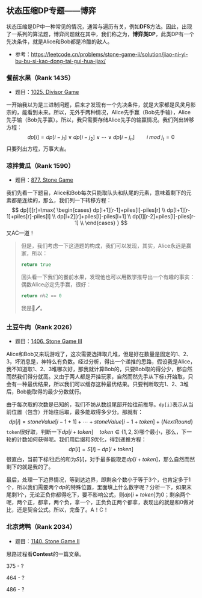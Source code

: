 ## 状态压缩DP专题——博弈



状态压缩是DP中一种常见的情况，通常与遍历有关，例如**DFS**方法。因此，出现了一系列的算法题，博弈问题就在其中，我们称之为，**博弈类DP**，此类DP有一个先决条件，就是Alice和Bob都是冷酷的敌人。

- 参考：https://leetcode.cn/problems/stone-game-ii/solution/jiao-ni-yi-bu-bu-si-kao-dong-tai-gui-hua-jjax/



### 餐前水果（Rank 1435）

- 题目：[1025. Divisor Game](https://leetcode.cn/problems/divisor-game/)

一开始我以为是三进制问题，后来才发现有一个先决条件，就是大家都是风灵月影宗的，能看到未来。所以，无外乎两种情况，Alice先手赢（Bob先手输），Alice先手输（Bob先手赢）。所以，我只需要存储Alice先手的输赢情况。我们列出转移方程：
$$
dp[i]=dp[i-j_1] \lor dp[i-j_2] \lor \cdots \lor dp[i-j_n] \qquad i \; mod \; j_t=0
$$
只要列出方程，万事大吉。



### 凉拌黄瓜（Rank 1590）

- 题目：[877. Stone Game](https://leetcode.cn/problems/stone-game/)

我们先看一下题目，Alice和Bob每次只能取队头和队尾的元素，意味着剩下的元素都是连续的，那么，我们列一下转移方程：
$$
dp[l][r]=\max{
	\begin{cases}
		dp[l+1][r-1]+piles[l]-piles[r] \\
        dp[l+1][r-1]+piles[r]-piles[l] \\
        dp[l+2][r]+piles[l]-piles[l+1] \\
        dp[l][r-2]+piles[l]-piles[r-1] \\
	\end{cases}
}
$$
又AC一道！

> 但是，我们考虑一下这道题的构成，我们可以发现，其实，Alice永远是赢家，所以：
>
> ```go
> return true
> ```
>
> 回头看一下我们的餐前水果，发现他也可以用数学推导出一个有趣的事实：偶数Alice必定先手赢，很好：
>
> ```go
> return n%2 == 0
> ```
>
> 我是🦈🖊。



### 土豆牛肉（Rank  2026）

- 题目：[1406. Stone Game III](https://leetcode.cn/problems/stone-game-iii/)

Alice和Bob又来玩游戏了，这次需要选择取几堆，但是好在数量是固定的1、2、3，坏消息是，神特么有负数。经过分析，得出一个递推的思路，假设我是Alice，我不知道取1、2、3堆哪次好，那我就计算Bob的，只要Bob取的得分少，那自然而然我们得分就高。又由于两人都是开挂玩家，自然而然先手从下标`i`开始取，只会有一种最优结果，所以我们可以缓存这种最优结果。只要判断取完1、2、3堆后，Bob能取得的最少分数就行。

由于每次取的次数是已知的，我们不妨从数组尾部开始往前推导。`dp[i]`表示从当前位置（包含）开始往后取，最多能取得多少分。那就有：
$$
dp[i]=stoneValue[i-1+1]+\cdots+stoneValue[i-1+token]+\{NextRound\}
$$
`token`很好取，判断一下$dp[i+token]\quad token \in \{1,2,3\}$哪个最小，那么，下一轮的计数如何获得呢。我们用后缀和$S$优化，得到递推方程：
$$
dp[i]=S[i]-dp[i+token]
$$
很直白，当前下标$i$往后的和为$S[i]$，对手最多能取走$dp[i+token]$，那么自然而然剩下的就是我的了。

最后，处理一下边界情况，等到达边界，即剩余个数小于等于3个，也肯定多于1个，所以我们需要两个$dp$的特殊位置，里面填上什么数字呢？分析一下，如果末尾剩1个，无论正负你都得吃下，要不影响公式，则$dp[i+token]$为0；剩余两个呢，两个正，都拿，两个负，拿一个，正负负正两个都拿，表现出的就是和0做对比，还是契合公式。所以，完备了。A！C！



### 北京烤鸭（Rank 2034）

- 题目：[1140. Stone Game II](https://leetcode.cn/problems/stone-game-ii/)

思路过程看**Contest**的一篇文章。



375 - ?

464 - ?

486 - ?


